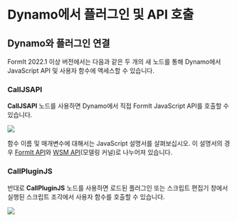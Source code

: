 # Dynamo에서 플러그인 및 API 호출

## **Dynamo와 플러그인 연결**

FormIt 2022.1 이상 버전에서는 다음과 같은 두 개의 새 노드를 통해 Dynamo에서 JavaScript API 및 사용자 함수에 액세스할 수 있습니다.

### **CallJSAPI** <a href="#calljsapi" id="calljsapi"></a>

**CallJSAPI** 노드를 사용하면 Dynamo에서 직접 FormIt JavaScript API를 호출할 수 있습니다.

![](https://formit.autodesk.com/page/formit-dynamo/dynamo-formitCallJSAPI-GetTotalGrossArea.png)

함수 이름 및 매개변수에 대해서는 JavaScript 설명서를 살펴보십시오. 이 설명서의 경우 [FormIt API](https://formit3d.github.io/FormItExamplePlugins/docs/FormItJSAPI/group\_\_mod\_\_jsapi\_\_formit.html)와 [WSM API](https://formit3d.github.io/FormItExamplePlugins/docs/FormItJSAPI/group\_\_mod\_\_jsapi\_\_wsm.html)(모델링 커널)로 나누어져 있습니다.

### **CallPluginJS** <a href="#callpluginjs" id="callpluginjs"></a>

반대로 **CallPluginJS** 노드를 사용하면 로드된 플러그인 또는 스크립트 편집기 창에서 실행된 스크립트 조각에서 사용자 함수를 호출할 수 있습니다.

![](https://formit.autodesk.com/page/formit-dynamo/dynamo-formitCallPluginJS.png)
